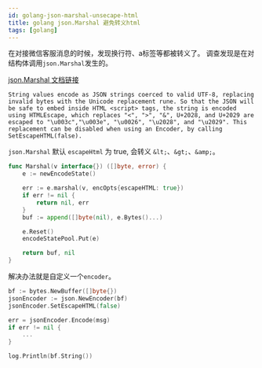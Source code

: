 ```yaml
---
id: golang-json-marshal-unsecape-html
title: golang json.Marshal 避免转义html
tags: [golang]
---
```



在对接微信客服消息的时候，发现换行符、a标签等都被转义了。
调查发现是在对结构体调用`json.Marshal`发生的。

<!--truncate-->

[json.Marshal 文档链接](https://pkg.go.dev/encoding/json?tab=doc#Marshal)

`String values encode as JSON strings coerced to valid UTF-8, replacing invalid bytes with the Unicode replacement rune. So that the JSON will be safe to embed inside HTML <script> tags, the string is encoded using HTMLEscape, which replaces "<", ">", "&", U+2028, and U+2029 are escaped to "\u003c","\u003e", "\u0026", "\u2028", and "\u2029". This replacement can be disabled when using an Encoder, by calling SetEscapeHTML(false).`

`json.Marshal` 默认 `escapeHtml` 为 true, 会转义 `&lt;`、`&gt;`、`&amp;`。

```go
func Marshal(v interface{}) ([]byte, error) {
    e := newEncodeState()

    err := e.marshal(v, encOpts{escapeHTML: true})
    if err != nil {
        return nil, err
    }
    buf := append([]byte(nil), e.Bytes()...)

    e.Reset()
    encodeStatePool.Put(e)

    return buf, nil
}
```

解决办法就是自定义一个`encoder`。

```go
bf := bytes.NewBuffer([]byte{})
jsonEncoder := json.NewEncoder(bf)
jsonEncoder.SetEscapeHTML(false)

err = jsonEncoder.Encode(msg)
if err != nil {
    ...
}

log.Println(bf.String())
```

